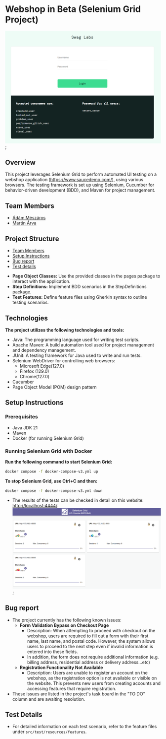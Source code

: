 # Webshop in Beta (Selenium Grid Project)
<img src="img.png" alt="img.png" width="700"/>;
## Overview
This project leverages Selenium Grid to perform automated UI testing on a webshop application (https://www.saucedemo.com/), using various browsers. 
The testing framework is set up using Selenium, Cucumber for behavior-driven development (BDD), and Maven for project management.

## Team Members
- [Ádám Mészáros](https://github.com/adesz0112)
- [Martin Árva](https://github.com/arvamartin)

## Project Structure

- [Team Members](#team-members)
- [Setup Instructions](#setup-instructions)
- [Bug report](#bug-report)
- [Test details](#test-details)

* **Page Object Classes:** Use the provided classes in the pages package to interact with the application.
* **Step Definitions:** Implement BDD scenarios in the StepDefinitions package.
* **Test Features:** Define feature files using Gherkin syntax to outline testing scenarios.

## Technologies
**The project utilizes the following technologies and tools:**

* Java: The programming language used for writing test scripts.
* Apache Maven: A build automation tool used for project management and dependency management.
* JUnit: A testing framework for Java used to write and run tests.
* Selenium WebDriver for controlling web browsers:
   - Microsoft Edge(127.0)
   - Firefox (129.0)
   - Chrome(127.0)
* Cucumber
* Page Object Model (POM) design pattern

## Setup Instructions
### Prerequisites
* Java JDK 21
* Maven
* Docker (for running Selenium Grid)

### Running Selenium Grid with Docker
**Run the following command to start Selenium Grid:**
```bash
docker compose -f docker-compose-v3.yml up
```
**To stop Selenium Grid, use Ctrl+C and then:**
```bash
docker compose -f docker-compose-v3.yml down
```
* The results of the tests can be checked in detail on this website: [http://localhost:4444/](http://localhost:4444/).
<img src="img_1.png" alt="img_1.png" width="700"/>;

## Bug report
* The project currently has the following known issues:
  - **Form Validation Bypass on Checkout Page**
    - Description: When attempting to proceed with checkout on the webshop, users are required to fill out a form with their first name, last name, and postal code. However, the system allows users to proceed to the next step even if invalid information is entered into these fields.
    - In addition, the form does not require additional information (e.g. billing address, residential address or delivery address...etc) 
  - **Registration Functionality Not Available**
    - Description: Users are unable to register an account on the webshop, as the registration option is not available or visible on the website. This prevents new users from creating accounts and accessing features that require registration.
* These issues are listed in the project's task board in the "TO DO" column and are awaiting resolution.

## Test Details
* For detailed information on each test scenario, refer to the feature files under `src/test/resources/features`.